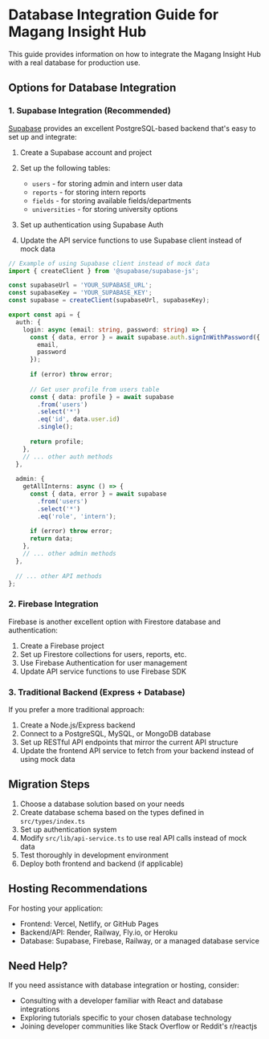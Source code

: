 # Database Integration Guide for Magang Insight Hub

This guide provides information on how to integrate the Magang Insight Hub with a real database for production use.

## Options for Database Integration

### 1. Supabase Integration (Recommended)

[Supabase](https://supabase.com/) provides an excellent PostgreSQL-based backend that's easy to set up and integrate:

1. Create a Supabase account and project
2. Set up the following tables:
   - `users` - for storing admin and intern user data
   - `reports` - for storing intern reports
   - `fields` - for storing available fields/departments
   - `universities` - for storing university options

3. Set up authentication using Supabase Auth
4. Update the API service functions to use Supabase client instead of mock data

```typescript
// Example of using Supabase client instead of mock data
import { createClient } from '@supabase/supabase-js';

const supabaseUrl = 'YOUR_SUPABASE_URL';
const supabaseKey = 'YOUR_SUPABASE_KEY';
const supabase = createClient(supabaseUrl, supabaseKey);

export const api = {
  auth: {
    login: async (email: string, password: string) => {
      const { data, error } = await supabase.auth.signInWithPassword({
        email,
        password
      });
      
      if (error) throw error;
      
      // Get user profile from users table
      const { data: profile } = await supabase
        .from('users')
        .select('*')
        .eq('id', data.user.id)
        .single();
        
      return profile;
    },
    // ... other auth methods
  },
  
  admin: {
    getAllInterns: async () => {
      const { data, error } = await supabase
        .from('users')
        .select('*')
        .eq('role', 'intern');
        
      if (error) throw error;
      return data;
    },
    // ... other admin methods
  },
  
  // ... other API methods
};
```

### 2. Firebase Integration

Firebase is another excellent option with Firestore database and authentication:

1. Create a Firebase project
2. Set up Firestore collections for users, reports, etc.
3. Use Firebase Authentication for user management
4. Update API service functions to use Firebase SDK

### 3. Traditional Backend (Express + Database)

If you prefer a more traditional approach:

1. Create a Node.js/Express backend
2. Connect to a PostgreSQL, MySQL, or MongoDB database
3. Set up RESTful API endpoints that mirror the current API structure
4. Update the frontend API service to fetch from your backend instead of using mock data

## Migration Steps

1. Choose a database solution based on your needs
2. Create database schema based on the types defined in `src/types/index.ts`
3. Set up authentication system
4. Modify `src/lib/api-service.ts` to use real API calls instead of mock data
5. Test thoroughly in development environment
6. Deploy both frontend and backend (if applicable)

## Hosting Recommendations

For hosting your application:

- Frontend: Vercel, Netlify, or GitHub Pages
- Backend/API: Render, Railway, Fly.io, or Heroku
- Database: Supabase, Firebase, Railway, or a managed database service

## Need Help?

If you need assistance with database integration or hosting, consider:

- Consulting with a developer familiar with React and database integrations
- Exploring tutorials specific to your chosen database technology
- Joining developer communities like Stack Overflow or Reddit's r/reactjs
